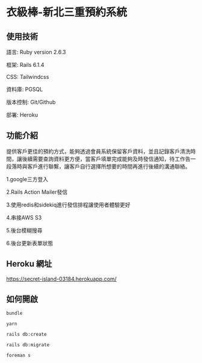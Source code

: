 # 衣級棒-新北三重預約系統
## 使用技術
語言: Ruby version 2.6.3

框架: Rails 6.1.4

CSS: Tailwindcss

資料庫: PGSQL

版本控制: Git/Github

部署: Heroku

## 功能介紹
提供客戶更佳的預約方式，能夠透過會員系統保留客戶資料，並且記錄客戶清洗時間，讓後續需要查詢資料更方便，當客戶填單完成能夠及時發信通知，待工作告一段落時與客戶進行聯繫，讓客戶自行選擇所想要的時間再進行後續的溝通聯絡。

1.google三方登入

2.Rails Action Mailer發信

3.使用redis和sidekiq進行發信排程讓使用者體驗更好

4.串接AWS S3

5.後台模糊搜尋

6.後台更新表單狀態

## Heroku 網址

https://secret-island-03184.herokuapp.com/

## 如何開啟
```
bundle
```
```
yarn
```
```
rails db:create
```
```
rails db:migrate
```
```
foreman s
```
